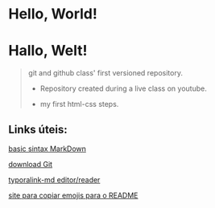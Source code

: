 # Hello, World!
# Hallo, Welt!

> git and github class' first versioned repository.
>
> - Repository created during a live class on youtube.
>
> - my first html-css steps.

## Links úteis:
[basic sintax MarkDown](https://www.markdownguide.org/basic-syntax/)

[download Git](https://git-scm.com/)

[typoralink-md editor/reader](https://typora.io/)

[site para copiar emojis para o README](https://emojipedia.org/)
